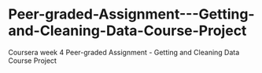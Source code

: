 # Peer-graded-Assignment---Getting-and-Cleaning-Data-Course-Project
Coursera week 4 Peer-graded Assignment - Getting and Cleaning Data Course Project
